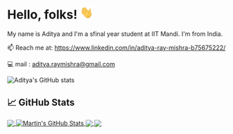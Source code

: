 # Hello, folks! <img src="https://raw.githubusercontent.com/adityaray7/adityaray7/main/wave.gif" width="30px" height="30px" />

My name is Aditya and I'm a sfinal year student at IIT Mandi. I'm from India.


📫 Reach me at: https://www.linkedin.com/in/aditya-ray-mishra-b75675222/

:computer: mail : aditya.raymishra@gmail.com
<!--
**adityaray7/adityaray7** is a ✨ _special_ ✨ repository because its `README.md` (this file) appears on your GitHub profile.

Here are some ideas to get you started:

- 🔭 I’m currently working on ...
- 🌱 I’m currently learning ...
- 👯 I’m looking to collaborate on ...
- 🤔 I’m looking for help with ...
- 💬 Ask me about ...
- 📫 How to reach me: ...
- 😄 Pronouns: ...
- ⚡ Fun fact: ...
-->
![Aditya's GitHub stats](https://github-readme-stats.vercel.app/api?username=adityaray7&theme=ocean_dark&show_icons=true)

## &#x1f4c8; GitHub Stats

<a href="https://github.com/adityaray7/adityaray7">
  <img align="center" src="https://github-readme-stats.vercel.app/api/top-langs/?username=adityaray7&hide=java,html,tex&title_color=ffffff&text_color=c9cacc&icon_color=2bbc8a&bg_color=1d1f21&langs_count=3" />
</a>
<a href="https://github.com/adityaray7/adityaray7">
  <img align="center" src="https://github-readme-stats.vercel.app/api?username=adityaray7&show_icons=true&line_height=27&count_private=true&title_color=ffffff&text_color=c9cacc&icon_color=2bbc8a&bg_color=1d1f21" alt="Martin's GitHub Stats" />
</a>

<a href="https://github.com/adityaray7/python-project-blueprint">
  <img align="center" src="https://github-readme-stats.vercel.app/api/pin/?username=adityaray7&repo=GenAIGame&title_color=ffffff&text_color=c9cacc&icon_color=2bbc8a&bg_color=1d1f21" />
</a>


<a href="https://github.com/adityaray7/go-project-blueprint">
  <img align="center" src="https://github-readme-stats.vercel.app/api/pin/?username=adityaray7&repo=go-project-blueprint&title_color=ffffff&text_color=c9cacc&icon_color=2bbc8a&bg_color=1d1f21" />
</a>    
